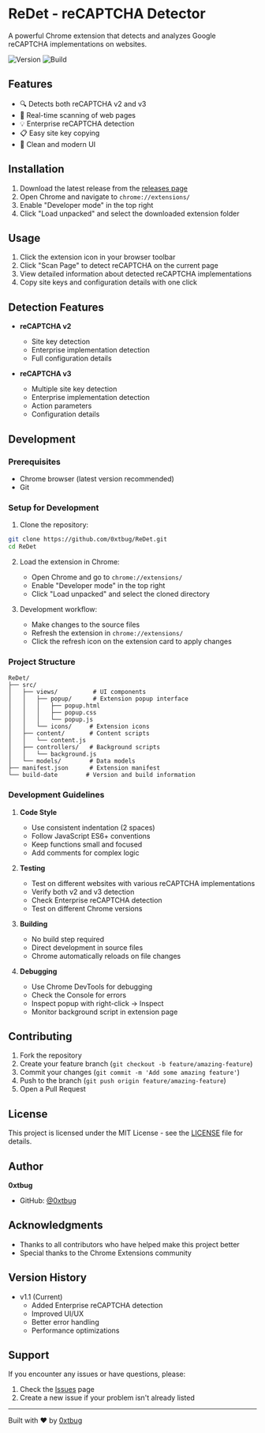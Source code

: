 # ReDet - reCAPTCHA Detector

A powerful Chrome extension that detects and analyzes Google reCAPTCHA implementations on websites.

![Version](https://img.shields.io/badge/version-1.1-blue)
![Build](https://img.shields.io/badge/build-27--04--2025-green)

## Features

- 🔍 Detects both reCAPTCHA v2 and v3
- 🚀 Real-time scanning of web pages
- 💡 Enterprise reCAPTCHA detection
- 📋 Easy site key copying
- 🎨 Clean and modern UI

## Installation

1. Download the latest release from the [releases page](https://github.com/0xtbug/ReDet/releases)
2. Open Chrome and navigate to `chrome://extensions/`
3. Enable "Developer mode" in the top right
4. Click "Load unpacked" and select the downloaded extension folder

## Usage

1. Click the extension icon in your browser toolbar
2. Click "Scan Page" to detect reCAPTCHA on the current page
3. View detailed information about detected reCAPTCHA implementations
4. Copy site keys and configuration details with one click

## Detection Features

- **reCAPTCHA v2**
  - Site key detection
  - Enterprise implementation detection
  - Full configuration details

- **reCAPTCHA v3**
  - Multiple site key detection
  - Enterprise implementation detection
  - Action parameters
  - Configuration details

## Development

### Prerequisites

- Chrome browser (latest version recommended)
- Git

### Setup for Development

1. Clone the repository:
```bash
git clone https://github.com/0xtbug/ReDet.git
cd ReDet
```

2. Load the extension in Chrome:
   - Open Chrome and go to `chrome://extensions/`
   - Enable "Developer mode" in the top right
   - Click "Load unpacked" and select the cloned directory

3. Development workflow:
   - Make changes to the source files
   - Refresh the extension in `chrome://extensions/`
   - Click the refresh icon on the extension card to apply changes

### Project Structure

```
ReDet/
├── src/
│   ├── views/          # UI components
│   │   ├── popup/      # Extension popup interface
│   │   │   ├── popup.html
│   │   │   ├── popup.css
│   │   │   └── popup.js
│   │   └── icons/     # Extension icons
│   ├── content/       # Content scripts
│   │   └── content.js
│   ├── controllers/   # Background scripts
│   │   └── background.js
│   └── models/        # Data models
├── manifest.json      # Extension manifest
└── build-date        # Version and build information
```

### Development Guidelines

1. **Code Style**
   - Use consistent indentation (2 spaces)
   - Follow JavaScript ES6+ conventions
   - Keep functions small and focused
   - Add comments for complex logic

2. **Testing**
   - Test on different websites with various reCAPTCHA implementations
   - Verify both v2 and v3 detection
   - Check Enterprise reCAPTCHA detection
   - Test on different Chrome versions

3. **Building**
   - No build step required
   - Direct development in source files
   - Chrome automatically reloads on file changes

4. **Debugging**
   - Use Chrome DevTools for debugging
   - Check the Console for errors
   - Inspect popup with right-click -> Inspect
   - Monitor background script in extension page

## Contributing

1. Fork the repository
2. Create your feature branch (`git checkout -b feature/amazing-feature`)
3. Commit your changes (`git commit -m 'Add some amazing feature'`)
4. Push to the branch (`git push origin feature/amazing-feature`)
5. Open a Pull Request

## License

This project is licensed under the MIT License - see the [LICENSE](LICENSE) file for details.

## Author

**0xtbug**
- GitHub: [@0xtbug](https://github.com/0xtbug)

## Acknowledgments

- Thanks to all contributors who have helped make this project better
- Special thanks to the Chrome Extensions community

## Version History

- v1.1 (Current)
  - Added Enterprise reCAPTCHA detection
  - Improved UI/UX
  - Better error handling
  - Performance optimizations

## Support

If you encounter any issues or have questions, please:
1. Check the [Issues](https://github.com/0xtbug/ReDet/issues) page
2. Create a new issue if your problem isn't already listed

---

Built with ❤️ by [0xtbug](https://github.com/0xtbug) 